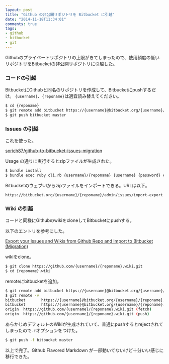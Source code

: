 ```yaml
---
layout: post
title: "Github の非公開リポジトリを Bitbucket に引越"
date: "2014-11-18T11:34:01"
comments: true
tags: 
- github
- bitbucket
- git
---
```


Githubのプライベートリポジトリの上限がきてしまったので、使用頻度の低いリポジトリをBitbucketの非公開リポジトリに引越した。

<!--more-->

### コードの引越

BitbucketにGithubと同名のリポジトリを作成して、Bitbucketにpushするだけ。
`{username}`、`{reponame}`は適宜読み替えてください。

```bash
$ cd {reponame}
$ git remote add bitbucket https://{username}@bitbucket.org/{username}/{reponame}.git
$ git push bitbucket master
```

### Issues の引越

これを使った。

[sorich87/github-to-bitbucket-issues-migration](https://github.com/sorich87/github-to-bitbucket-issues-migration)

Usage の通りに実行するとzipファイルが生成された。

```bash
$ bundle install
$ bundle exec ruby cli.rb {username}/{reponame} {username} {password} exportfilename.zip
```

BitbucketのウェブUIからzipファイルをインポートできる。URLは以下。

`https://bitbucket.org/{username}/{reponame}/admin/issues/import-export`

### Wiki の引越

コードと同様にGithubのwikiをcloneしてBitbucketにpushする。

以下のエントリを参考にした。

[Export your Issues and Wikis from Github Repo and Import to Bitbucket (Migration)](http://codetheory.in/export-your-issues-and-wikis-from-github-repo-and-import-to-bitbucket-migration/)

wikiをclone。

```bash
$ git clone https://github.com/{username}/{reponame}.wiki.git
$ cd {reponame}.wiki
```

remoteにbitbucketを追加。

```bash
$ git remote add bitbucket https://{username}@bitbucket.org/{username}/{reponame}.git/wiki
$ git remote -v
bitbucket       https://{username}@bitbucket.org/{username}/{reponame}.git/wiki (fetch)
bitbucket       https://{username}@bitbucket.org/{username}/{reponame}.git/wiki (push)
origin  https://github.com/{username}/{reponame}.wiki.git (fetch)
origin  https://github.com/{username}/{reponame}.wiki.git (push)
```

あらかじめデフォルトのWikiが生成されていて、普通にpushするとrejectされてしまったので`-f`オプションをつけた。

```bash
$ git push -f bitbucket master
```

以上で完了。Github Flavored Markdown が一部動いてないけど十分いい感じに移行できた。

